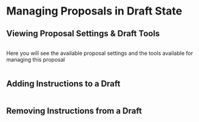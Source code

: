 # Managing Proposals in Draft State

## Viewing Proposal Settings & Draft Tools&#x20;

<figure><img src="../../../.gitbook/assets/Screenshot 2024-08-22 at 11.41.48 PM.png" alt=""><figcaption></figcaption></figure>

Here you will see the available proposal settings and the tools available for managing this proposal

<figure><img src="../../../.gitbook/assets/Screenshot 2024-08-22 at 11.41.42 PM.png" alt=""><figcaption></figcaption></figure>

## Adding Instructions to a Draft

<figure><img src="../../../.gitbook/assets/Screenshot 2024-08-22 at 11.46.26 PM.png" alt=""><figcaption></figcaption></figure>

## Removing Instructions from a Draft

<figure><img src="../../../.gitbook/assets/Screenshot 2024-08-22 at 11.19.47 PM.png" alt=""><figcaption></figcaption></figure>
